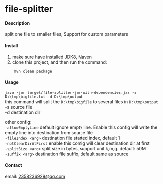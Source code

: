 # file-splitter

#### Description
split one file to smaller files, Support for custom parameters

#### Install
1. make sure have installed JDK8, Maven  
2. clone this project, and then run the command:
```
	mvn clean package
```  

#### Usage
`java -jar target/file-splitter-jar-with-dependencies.jar -s D:\tmp\bigfile.txt -d D:\tmp\output`  
this command will split the `D:\tmp\bigfile` to several files in `D:\tmp\output`  
-s source file  
-d destination dir  

other config:  
`-allowEmptyLine`             default ignore empty line. Enable this config will write the empty line into destination from source file  
`-fileIndex <arg>`            destination file started index, default 1  
`-notClearDirAtFirst`         enable this config will clear destination dir at first  
`-splitSize <arg>`            split size in bytes, support unit k,m,g. default: 50M   
`-suffix <arg>`               destination file suffix, default same as source  

#### Contact  
email: 2358236929@qq.com

